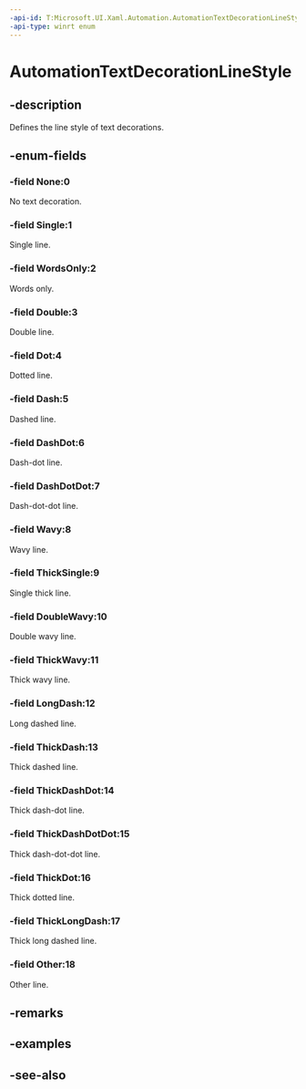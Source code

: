 ```yaml
---
-api-id: T:Microsoft.UI.Xaml.Automation.AutomationTextDecorationLineStyle
-api-type: winrt enum
---
```


<!-- Enumeration syntax
public enum Windows.UI.Xaml.Automation.AutomationTextDecorationLineStyle : int
-->

# AutomationTextDecorationLineStyle

## -description
Defines the line style of text decorations.

## -enum-fields
### -field None:0
No text decoration.

### -field Single:1
Single line.

### -field WordsOnly:2
Words only.

### -field Double:3
Double line.

### -field Dot:4
Dotted line.

### -field Dash:5
Dashed line.

### -field DashDot:6
Dash-dot line.

### -field DashDotDot:7
Dash-dot-dot line.

### -field Wavy:8
Wavy line.

### -field ThickSingle:9
Single thick line.

### -field DoubleWavy:10
Double wavy line.

### -field ThickWavy:11
Thick wavy line.

### -field LongDash:12
Long dashed line.

### -field ThickDash:13
Thick dashed line.

### -field ThickDashDot:14
Thick dash-dot line.

### -field ThickDashDotDot:15
Thick dash-dot-dot line.

### -field ThickDot:16
Thick dotted line.

### -field ThickLongDash:17
Thick long dashed line.

### -field Other:18
Other line.


## -remarks

## -examples

## -see-also
